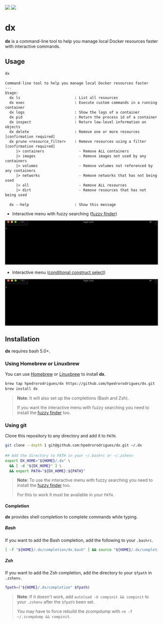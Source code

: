 [![][github-action-badge]][github-action-dx]
[![][written-in-badge]][shell-code-dx]

# dx

**dx** is a command-line tool to help you manage local Docker resources faster
with interactive commands.

## Usage

```
dx

Command-line tool to help you manage local Docker resources faster
---
Usage:
  dx ls                         : List all resources
  dx exec                       : Execute custom commands in a running container
  dx logs                       : Show the logs of a container
  dx pid                        : Return the process id of a container
  dx inspect                    : Return low-level information on objects
  dx delete                     : Remove one or more resources     [confirmation required]
  dx prune <resource_filter>    : Remove resources using a filter  [confirmation required]
     |> containers                - Remove ALL containers
     |> images                    - Remove images not used by any containers
     |> volumes                   - Remove volumes not referenced by any containers
     |> networks                  - Remove networks that has not being used
     |> all                       - Remove ALL resources
     |> dirt                      - Remove resources that has not being used

  dx --help                     : Show this message
```

- Interactive menu with fuzzy searching ([fuzzy finder][fzf])

![Demo Interactive GIF][exec-interactive-gif]


- Interactive menu ([conditional construct select][select])

![Demo Non Interactive GIF][exec-gif]

## Installation

**dx** requires bash 5.0+.

### Using Homebrew or Linuxbrew

You can use [Homebrew][homebrew] or [Linuxbrew][linuxbrew] to install **dx**.

```bash
brew tap hpedrorodrigues/dx https://github.com/hpedrorodrigues/dx.git
brew install dx
```

> **Note**: It will also set up the completions (Bash and Zsh).
>
> If you want the interactive menu with fuzzy searching you need to install the
> [fuzzy finder][fzf] too.

### Using git

Clone this repository to any directory and add it to `PATH`.

```bash
git clone --depth 1 git@github.com:hpedrorodrigues/dx.git ~/.dx

## Add the directory to PATH in your ~/.bashrc or ~/.zshenv
export DX_HOME="${HOME}/.dx" \
  && [ -d "${DX_HOME}" ] \
  && export PATH="${DX_HOME}:${PATH}"
```

> **Note**: To use the interactive menu with fuzzy searching you need to install
> the [fuzzy finder][fzf] too.
>
> For this to work it must be available in your `PATH`.

#### Completion

**dx** provides shell completion to complete commands while typing.

##### Bash

If you want to add the Bash completion, add the following to your `.bashrc`.

```bash
[ -f "${HOME}/.dx/completion/dx.bash" ] && source "${HOME}/.dx/completion/dx.bash"
```

##### Zsh

If you want to add the Zsh completion, add the directory to your `$fpath`
in `.zshenv`.

```bash
fpath=("${HOME}/.dx/completion" $fpath)
```

> **Note**: If it doesn't work, add `autoload -U compinit && compinit` to your
> `.zshenv` after the `$fpath` been set.
>
> You may have to force rebuild the zcompdump with `rm -f ~/.zcompdump && compinit`.


[github-action-badge]: https://github.com/hpedrorodrigues/dx/workflows/Checks/badge.svg
[github-action-dx]: https://github.com/hpedrorodrigues/dx/actions

[written-in-badge]: https://img.shields.io/badge/Written%20in-bash-ff69b4.svg
[shell-code-dx]: https://github.com/hpedrorodrigues/dx/search?l=shell

[fzf]: https://github.com/junegunn/fzf
[select]: https://www.gnu.org/software/bash/manual/bash.html#Conditional-Constructs

[exec-gif]: images/exec.gif
[exec-interactive-gif]: images/exec-interactive.gif

[homebrew]: https://brew.sh
[linuxbrew]: http://linuxbrew.sh
